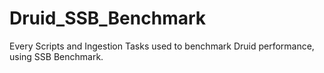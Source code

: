 # Druid_SSB_Benchmark
Every Scripts and Ingestion Tasks used to benchmark Druid performance, using SSB Benchmark.
